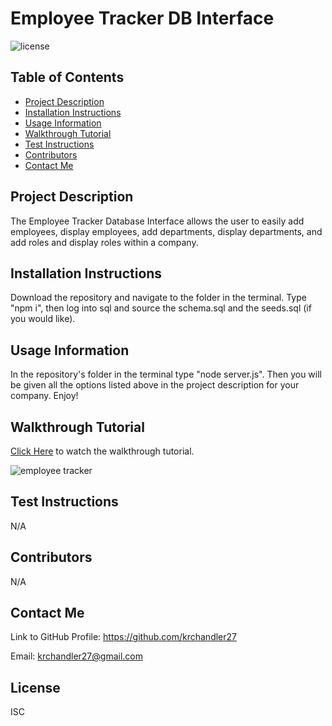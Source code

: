 # Employee Tracker DB Interface

![license](https://img.shields.io/badge/license-ISC-blue)

## Table of Contents
* [Project Description](#project-description)
* [Installation Instructions](#installation-instructions)
* [Usage Information](#usage-information)
* [Walkthrough Tutorial](#walkthrough-tutorial)
* [Test Instructions](#test-instructions)
* [Contributors](#contributors)
* [Contact Me](#contact-me)

## Project Description
The Employee Tracker Database Interface allows the user to easily add employees, display employees, add departments, display departments, and add roles and display roles within a company.

## Installation Instructions
Download the repository and navigate to the folder in the terminal. Type "npm i", then log into sql and source the schema.sql and the seeds.sql (if you would like).

## Usage Information
In the repository's folder in the terminal type "node server.js". Then you will be given all the options listed above in the project description for your company. Enjoy!

## Walkthrough Tutorial
[Click Here](https://www.loom.com/share/7bbe3804429b4081942719a83b05a4f8)
 to watch the walkthrough tutorial.

 ![employee tracker](https://user-images.githubusercontent.com/116527506/219276543-204b2149-8ad4-4eda-966d-b884dbe669ce.JPG)

## Test Instructions
N/A

## Contributors
N/A

## Contact Me
Link to GitHub Profile: https://github.com/krchandler27

Email: krchandler27@gmail.com

## License
ISC